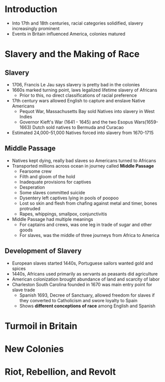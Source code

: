 # Introduction
* Into 17th and 18th centuries, racial categories solidified, slavery increasingly prominent
* Events in Britain influenced America, colonies matured
# Slavery and the Making of Race
## Slavery
* 1706, Francis Le Jau says slavery is pretty bad in the colonies
* 1660s marked turning point, laws legalized lifetime slavery of Africans
	* Prior to this, no direct classifications of racial preference
* 17th century wars allowed English to capture and enslave Native Americans
	* Pequot War, Massachusetts Bay sold Natives into slavery in West Indies
	* Governor Kieft's War (1641 - 1645) and the two Esopus Wars(1659-1663) Dutch sold natives to Bermuda and Curacao
* Estimated 24,000-51,000 Natives forced into slavery from 1670-1715
## Middle Passage
* Natives kept dying, really bad slaves so Americans turned to Africans
* Transported millions across ocean in journey called **Middle Passage**
	* Fearsome crew
	* Filth and gloom of the hold
	* Inadequate provisions for captives
	* Desperation
	* Some slaves committed suicide
	* Dysentery left captives lying in pools of poopoo
	* Lost so skin and flesh from chafing against metal and timer, bones protruded
	* Rapes, whippings, smallpox, conjunctivitis
* Middle Passage had multiple meanings
	* For captains and crews, was one leg in trade of sugar and other goods
	* For slaves, was the middle of three journeys from Africa to America
## Development of Slavery
* European slaves started 1440s, Portuguese sailors wanted gold and spices
* 1440s, Africans used primarily as servants as peasants did agriculture
* American colonization brought abundance of land and scarcity of labor
* Charleston South Carolina founded in 1670 was main entry point for slave trade
	* Spanish 1693, Decree of Sanctuary, allowed freedom for slaves if they converted to Catholicism and swore loyalty to Spain
	* Shows **different conceptions of race** among English and Spanish

# Turmoil in Britain
# New Colonies
# Riot, Rebellion, and Revolt
